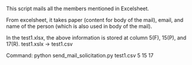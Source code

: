 This script mails all the members mentioned in Excelsheet.

From excelsheet, it takes paper (content for body of the mail), email, and name of the person (which is also used in body of the mail).

In the test1.xlsx, the above information is stored at column 5(F), 15(P), and 17(R). test1.xslx -> test1.csv

Command:
python send_mail_solicitation.py test1.csv 5 15 17
